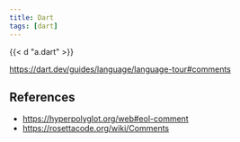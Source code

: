 ```yaml
---
title: Dart
tags: [dart]
---
```


{{< d "a.dart" >}}

<https://dart.dev/guides/language/language-tour#comments>

## References

- <https://hyperpolyglot.org/web#eol-comment>
- <https://rosettacode.org/wiki/Comments>
